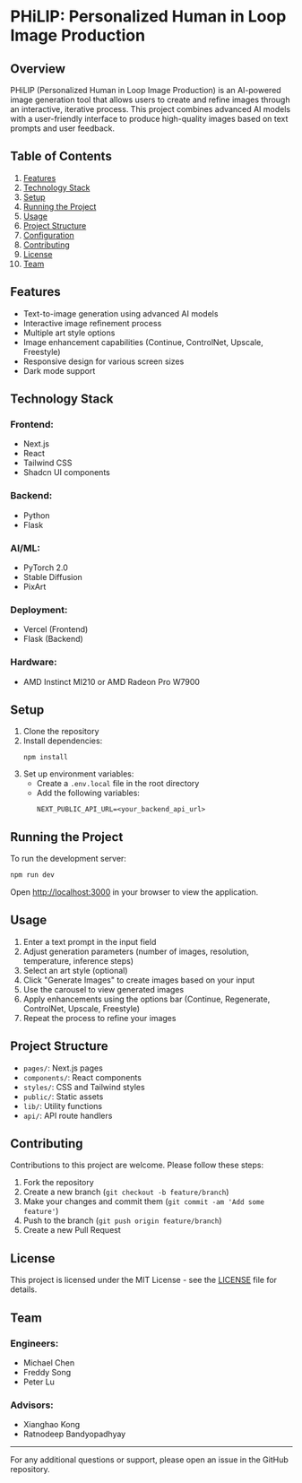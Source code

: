 # PHiLIP: Personalized Human in Loop Image Production

## Overview

PHiLIP (Personalized Human in Loop Image Production) is an AI-powered image generation tool that allows users to create and refine images through an interactive, iterative process. This project combines advanced AI models with a user-friendly interface to produce high-quality images based on text prompts and user feedback.

## Table of Contents

1. [Features](#features)
2. [Technology Stack](#technology-stack)
3. [Setup](#setup)
4. [Running the Project](#running-the-project)
5. [Usage](#usage)
6. [Project Structure](#project-structure)
7. [Configuration](#configuration)
8. [Contributing](#contributing)
9. [License](#license)
10. [Team](#team)

## Features

- Text-to-image generation using advanced AI models
- Interactive image refinement process
- Multiple art style options
- Image enhancement capabilities (Continue, ControlNet, Upscale, Freestyle)
- Responsive design for various screen sizes
- Dark mode support

## Technology Stack

### Frontend:
- Next.js
- React
- Tailwind CSS
- Shadcn UI components

### Backend:
- Python
- Flask

### AI/ML:
- PyTorch 2.0
- Stable Diffusion
- PixArt

### Deployment:
- Vercel (Frontend)
- Flask (Backend)

### Hardware:
- AMD Instinct MI210 or AMD Radeon Pro W7900

## Setup

1. Clone the repository
2. Install dependencies:
   ```
   npm install
   ```
3. Set up environment variables:
   - Create a `.env.local` file in the root directory
   - Add the following variables:
     ```
     NEXT_PUBLIC_API_URL=<your_backend_api_url>
     ```

## Running the Project

To run the development server:

```bash
npm run dev
```

Open [http://localhost:3000](http://localhost:3000) in your browser to view the application.

## Usage

1. Enter a text prompt in the input field
2. Adjust generation parameters (number of images, resolution, temperature, inference steps)
3. Select an art style (optional)
4. Click "Generate Images" to create images based on your input
5. Use the carousel to view generated images
6. Apply enhancements using the options bar (Continue, Regenerate, ControlNet, Upscale, Freestyle)
7. Repeat the process to refine your images

## Project Structure

- `pages/`: Next.js pages
- `components/`: React components
- `styles/`: CSS and Tailwind styles
- `public/`: Static assets
- `lib/`: Utility functions
- `api/`: API route handlers

## Contributing

Contributions to this project are welcome. Please follow these steps:

1. Fork the repository
2. Create a new branch (`git checkout -b feature/branch`)
3. Make your changes and commit them (`git commit -am 'Add some feature'`)
4. Push to the branch (`git push origin feature/branch`)
5. Create a new Pull Request

## License

This project is licensed under the MIT License - see the [LICENSE](LICENSE) file for details.

## Team

### Engineers:
- Michael Chen
- Freddy Song
- Peter Lu

### Advisors:
- Xianghao Kong
- Ratnodeep Bandyopadhyay

---

For any additional questions or support, please open an issue in the GitHub repository.